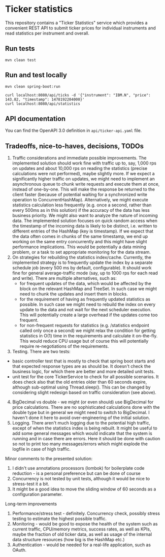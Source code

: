 # Ticker statistics
This repository contains a "Ticker Statistics" service which provides a convenient REST API
to submit ticker prices for individual instruments and read statistics per instrument and overall.

## Run tests
`mvn clean test`

## Run and test locally
```
mvn clean spring-boot:run

curl localhost:8080/api/ticks -d '{"instrument": "IBM.N", "price": 143.82, "timestamp": 1478192204000}'
curl localhost:8080/api/statistics
```

## API documentation
You can find the OpenAPI 3.0 definition in `api/ticker-api.yaml` file.

## Tradeoffs, nice-to-haves, decisions, TODOs

1. Traffic considerations and immediate possible improvements. The implemented solution should work fine with
   traffic up to, say, 1,000 rps on updates and about 10,000 rps on reading the statistics
   (precise calculations were not performed), maybe slightly more. If we expect a significantly
   higher traffic on updates, we might need to implement an asynchronous queue to chunk write requests and execute them
   at once, instead of one-by-one. This will make the response be returned to the client faster (because of potential
   waiting for a synchronized write operation to ConcurrentHashMap). Alternatively, we might execute statistics
   calculation less frequently (e.g. once a second, rather than every 500ms as in this solution)
   if the accuracy of the data has less business priority.
   We might also want to analyze the nature of incoming data. The implemented solution focuses on quick random access
   when the timestamp of the incoming data is likely to be distinct, i.e. written to different entries of the HashMap
   (key is timestamp). If we expect that the data often comes in chunks of the same timestamp, we end up working on
   the same entry concurrently and this might have slight performance implications. This would be potentially a data
   mining problem, or a task to set appropriate monitoring for the data stream.
2. On strategies for rebuilding the statistics index/cache. Currently, the implemented strategy is to frequently update
   the index by a separate schedule job (every 500 ms by default, configurable). It should work fine for general
   average-traffic mode (say, up to 1000 rps for each read and write). There are multiple alternatives, such as:
   - for frequent updates of the data, which would be affected by the block on the relevant HashMap and TreeSet.
     In such case we might need to chunk the updates and insert them in blocks.
   - for the requirement of having as frequently updated statistics as possible. In such case we might need to rebuild
     the index on every update to the data and not wait for the next scheduler execution.
     This will potentially create a large overhead if the updates come too frequent.
   - for non-frequent requests for statistics (e.g. /statistics endpoint called only once a second) we might
     relax the condition for getting statistics in O(1) time in the requirements and calculate it on-the-fly.
     This would reduce CPU usage but of course this will potentially require re-negotiations of the requirements.
3. Testing. There are two tests:
  - basic controller test that is mostly to check that spring boot starts and that expected response types
    are as should be. It doesn't check the business logic, for which there are better and more detailed unit tests.
  - unit test for the core TickerService to check for all possible scenarios. It does check also that the old entries
    older than 60 seconds expire, although sub-optimal using Thread.sleep(). This can be changed by considering slight
    redesign based on traffic consideration (see above).
4. BigDecimal vs double - we might (or even should) use BigDecimal for price calculations. There are no sophisticated
   calculations done with the double type but in general we might need to switch to BigDecimal. I haven't done it here
   to avoid over-engineering of the initial solution.
5. Logging. There aren't much logging due to the potential high traffic, except of when the statistics index
   is being rebuilt. It might be useful to add some general messages which would indicate that the system is
   running and in case there are errors. Here it should be done with caution so not to print too many messages/errors
   which might explode the logfile in case of high traffic.

Minor comments to the presented solution:
1. I didn't use annotations processors (lombok) for boilerplate code reduction - is a personal preference but can
   be done of course
2. Concurrency is not tested by unit tests, although it would be nice to stress-test it a bit.
3. It might be a good idea to move the sliding window of 60 seconds as a configuration parameter.

Long-term improvements
1. Performance/stress test - definitely. Concurrency check, possibly stress testing to estimate the
   highest possible traffic.
2. Monitoring - would be good to expose the health of the system such as current traffic, CPU/memory metrics,
   success rates, as well as KPIs, maybe the fraction of old ticker data, as well as usage of the internal data
   structure resources (how big is the HashMap etc.)
3. Authentication - would be needed for a real-life application, such as OAuth.

